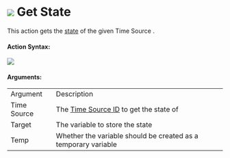 #  ![](https://gms.magecorn.com/Manual/assets/Images/Scripting_Reference/Drag_And_Drop/Reference/Time_Sources/Action_Icons/Get_State.png) Get State

This action gets the
[state](../../../GameMaker_Language/GML_Reference/Time_Sources/Time_Source_States)
of the given Time Source .

#### Action Syntax:

  
![](https://gms.magecorn.com/Manual/assets/Images/Scripting_Reference/Drag_And_Drop/Reference/Time_Sources/Action_Syntax/Get_State.png)  

#### Arguments:

|             |                                                                                                                              |
|-------------|------------------------------------------------------------------------------------------------------------------------------|
| Argument    | Description                                                                                                                  |
| Time Source | The [Time Source ID](../../../../GameMaker_Language/GML_Reference/Time_Sources/time_source_create) to get the state of   |
| Target      | The variable to store the state                                                                                              |
| Temp        | Whether the variable should be created as a temporary variable                                                               |
